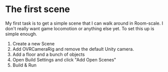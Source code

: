 # The first scene

My first task is to get a simple scene that I can walk around in Room-scale. I don't really want game locomotion or anything else yet.
To set this up is simple enough.

1. Create a new Scene
2. Add OVRCameraRig and remove the default Unity camera.
3. Add a floor and a bunch of objects
4. Open Build Settings and click "Add Open Scenes"
5. Build & Run

